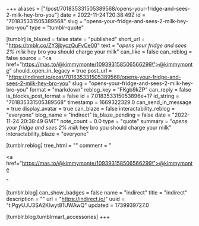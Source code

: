 +++
aliases = ["/post/701835331505389568/opens-your-fridge-and-sees-2-milk-hey-bro-you"]
date = 2022-11-24T20:38:49Z
id = "701835331505389568"
slug = "opens-your-fridge-and-sees-2-milk-hey-bro-you"
type = "tumblr-quote"

[tumblr]
is_blazed = false
state = "published"
short_url = "https://tmblr.co/ZY3jbyczQuFvCe00"
text = "*opens your fridge and sees 2% milk* hey bro you should charge your milk"
can_like = false
can_reblog = false
source = "<a href=\"https://mas.to/@kimmymonte/109393158506566299\">@kimmymonte</a>"
should_open_in_legacy = true
post_url = "https://indirect.io/post/701835331505389568/opens-your-fridge-and-sees-2-milk-hey-bro-you"
slug = "opens-your-fridge-and-sees-2-milk-hey-bro-you"
format = "markdown"
reblog_key = "FKgb9kZP"
can_reply = false
is_blocks_post_format = false
id = 7.018353315053896e+17
id_string = "701835331505389568"
timestamp = 1669322329.0
can_send_in_message = true
display_avatar = true
can_blaze = false
interactability_reblog = "everyone"
blog_name = "indirect"
is_blaze_pending = false
date = "2022-11-24 20:38:49 GMT"
note_count = 0.0
type = "quote"
summary = "*opens your fridge and sees 2% milk* hey bro you should charge your milk"
interactability_blaze = "everyone"

[tumblr.reblog]
tree_html = ""
comment = "<p><a href=\"https://mas.to/@kimmymonte/109393158506566299\">@kimmymonte</a></p>"

[tumblr.blog]
can_show_badges = false
name = "indirect"
title = "indirect"
description = ""
url = "https://indirect.io/"
uuid = "t:PgyUJU3SA2Klwyt81UWAwQ"
updated = 1739939727.0

[tumblr.blog.tumblrmart_accessories]
+++
